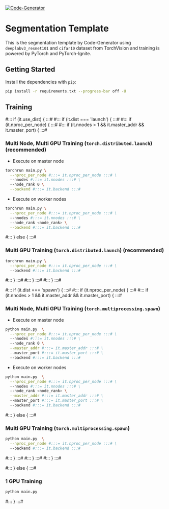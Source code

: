 [![Code-Generator](https://badgen.net/badge/Template%20by/Code-Generator/ee4c2c?labelColor=eaa700)](https://github.com/pytorch-ignite/code-generator)

# Segmentation Template

This is the segmentation template by Code-Generator using `deeplabv3_resnet101` and `cifar10` dataset from TorchVision and training is powered by PyTorch and PyTorch-Ignite.

## Getting Started

Install the dependencies with `pip`:

```sh
pip install -r requirements.txt --progress-bar off -U
```

## Training

#::: if (it.use_dist) { :::#
#::: if (it.dist === 'launch') { :::#
#::: if (it.nproc_per_node) { :::#
#::: if (it.nnodes > 1 && it.master_addr && it.master_port) { :::#

### Multi Node, Multi GPU Training (`torch.distributed.launch`) (recommended)

- Execute on master node

```sh
torchrun main.py \
  --nproc_per_node #:::= it.nproc_per_node :::# \
  --nnodes #:::= it.nnodes :::# \
  --node_rank 0 \
  --backend #:::= it.backend :::#
```

- Execute on worker nodes

```sh
torchrun main.py \
  --nproc_per_node #:::= it.nproc_per_node :::# \
  --nnodes #:::= it.nnodes :::# \
  --node_rank <node_rank> \
  --backend #:::= it.backend :::#
```

#::: } else { :::#

### Multi GPU Training (`torch.distributed.launch`) (recommended)

```sh
torchrun main.py \
  --nproc_per_node #:::= it.nproc_per_node :::# \
  --backend #:::= it.backend :::#
```

#::: } :::#
#::: } :::#
#::: } :::#

#::: if (it.dist === 'spawn') { :::#
#::: if (it.nproc_per_node) { :::#
#::: if (it.nnodes > 1 && it.master_addr && it.master_port) { :::#

### Multi Node, Multi GPU Training (`torch.multiprocessing.spawn`)

- Execute on master node

```sh
python main.py  \
  --nproc_per_node #:::= it.nproc_per_node :::# \
  --nnodes #:::= it.nnodes :::# \
  --node_rank 0 \
  --master_addr #:::= it.master_addr :::# \
  --master_port #:::= it.master_port :::# \
  --backend #:::= it.backend :::#
```

- Execute on worker nodes

```sh
python main.py  \
  --nproc_per_node #:::= it.nproc_per_node :::# \
  --nnodes #:::= it.nnodes :::# \
  --node_rank <node_rank> \
  --master_addr #:::= it.master_addr :::# \
  --master_port #:::= it.master_port :::# \
  --backend #:::= it.backend :::#
```

#::: } else { :::#

### Multi GPU Training (`torch.multiprocessing.spawn`)

```sh
python main.py  \
  --nproc_per_node #:::= it.nproc_per_node :::# \
  --backend #:::= it.backend :::#
```

#::: } :::#
#::: } :::#
#::: } :::#

#::: } else { :::#

### 1 GPU Training

```sh
python main.py
```

#::: } :::#

